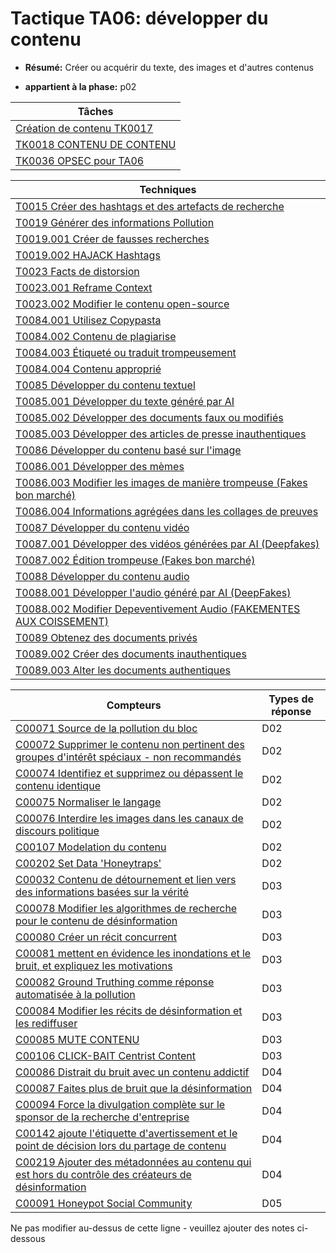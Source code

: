 # Tactique TA06: développer du contenu

* **Résumé:** Créer ou acquérir du texte, des images et d'autres contenus

* **appartient à la phase:** p02



|Tâches |
|----- |
|[Création de contenu TK0017](../../generated_pages/tasks/TK0017.md) |
|[TK0018 CONTENU DE CONTENU](../../generated_pages/tasks/TK0018.md) |
|[TK0036 OPSEC pour TA06](../../generated_pages/tasks/TK0036.md) |



|Techniques |
|---------- |
|[T0015 Créer des hashtags et des artefacts de recherche](../../generated_pages/techniques/T0015.md) |
|[T0019 Générer des informations Pollution](../../generated_pages/techniques/T0019.md) |
|[T0019.001 Créer de fausses recherches](../../generated_pages/techniques/T0019.001.md) |
|[T0019.002 HAJACK Hashtags](../../generated_pages/techniques/T0019.002.md) |
|[T0023 Facts de distorsion](../../generated_pages/techniques/T0023.md) |
|[T0023.001 Reframe Context](../../generated_pages/techniques/T0023.001.md) |
|[T0023.002 Modifier le contenu open-source](../../generated_pages/techniques/T0023.002.md) ||[T0084 Réutiliser le contenu existant](../../generated_pages/techniques/T0084.md) |
|[T0084.001 Utilisez Copypasta](../../generated_pages/techniques/T0084.001.md) |
|[T0084.002 Contenu de plagiarise](../../generated_pages/techniques/T0084.002.md) |
|[T0084.003 Étiqueté ou traduit trompeusement](../../generated_pages/techniques/T0084.003.md) |
|[T0084.004 Contenu approprié](../../generated_pages/techniques/T0084.004.md) |
|[T0085 Développer du contenu textuel](../../generated_pages/techniques/T0085.md) |
|[T0085.001 Développer du texte généré par AI](../../generated_pages/techniques/T0085.001.md) |
|[T0085.002 Développer des documents faux ou modifiés](../../generated_pages/techniques/T0085.002.md) |
|[T0085.003 Développer des articles de presse inauthentiques](../../generated_pages/techniques/T0085.003.md) |
|[T0086 Développer du contenu basé sur l'image](../../generated_pages/techniques/T0086.md) |
|[T0086.001 Développer des mèmes](../../generated_pages/techniques/T0086.001.md) ||[T0086.002 Développer des images générées par AI (DeepFakes)](../../generated_pages/techniques/T0086.002.md) |
|[T0086.003 Modifier les images de manière trompeuse (Fakes bon marché)](../../generated_pages/techniques/T0086.003.md) |
|[T0086.004 Informations agrégées dans les collages de preuves](../../generated_pages/techniques/T0086.004.md) |
|[T0087 Développer du contenu vidéo](../../generated_pages/techniques/T0087.md) |
|[T0087.001 Développer des vidéos générées par AI (Deepfakes)](../../generated_pages/techniques/T0087.001.md) |
|[T0087.002 Édition trompeuse (Fakes bon marché)](../../generated_pages/techniques/T0087.002.md) |
|[T0088 Développer du contenu audio](../../generated_pages/techniques/T0088.md) |
|[T0088.001 Développer l'audio généré par AI (DeepFakes)](../../generated_pages/techniques/T0088.001.md) |
|[T0088.002 Modifier Depeventivement Audio (FAKEMENTES AUX COISSEMENT)](../../generated_pages/techniques/T0088.002.md) |
|[T0089 Obtenez des documents privés](../../generated_pages/techniques/T0089.md) ||[T0089.001 Obtenir des documents authentiques](../../generated_pages/techniques/T0089.001.md) |
|[T0089.002 Créer des documents inauthentiques](../../generated_pages/techniques/T0089.002.md) |
|[T0089.003 Alter les documents authentiques](../../generated_pages/techniques/T0089.003.md) |



|Compteurs |Types de réponse |
|-------- |-------------- |
|[C00071 Source de la pollution du bloc](../../generated_pages/counters/C00071.md) |D02 |
|[C00072 Supprimer le contenu non pertinent des groupes d'intérêt spéciaux - non recommandés](../../generated_pages/counters/C00072.md) |D02 |
|[C00074 Identifiez et supprimez ou dépassent le contenu identique](../../generated_pages/counters/C00074.md) |D02 |
|[C00075 Normaliser le langage](../../generated_pages/counters/C00075.md) |D02 |
|[C00076 Interdire les images dans les canaux de discours politique](../../generated_pages/counters/C00076.md) |D02 |
|[C00107 Modelation du contenu](../../generated_pages/counters/C00107.md) |D02 ||[C00165 Assurez l'intégrité des documents officiels](../../generated_pages/counters/C00165.md) |D02 |
|[C00202 Set Data 'Honeytraps'](../../generated_pages/counters/C00202.md) |D02 |
|[C00032 Contenu de détournement et lien vers des informations basées sur la vérité](../../generated_pages/counters/C00032.md) |D03 |
|[C00078 Modifier les algorithmes de recherche pour le contenu de désinformation](../../generated_pages/counters/C00078.md) |D03 |
|[C00080 Créer un récit concurrent](../../generated_pages/counters/C00080.md) |D03 |
|[C00081 mettent en évidence les inondations et le bruit, et expliquez les motivations](../../generated_pages/counters/C00081.md) |D03 |
|[C00082 Ground Truthing comme réponse automatisée à la pollution](../../generated_pages/counters/C00082.md) |D03 |
|[C00084 Modifier les récits de désinformation et les rediffuser](../../generated_pages/counters/C00084.md) |D03 |
|[C00085 MUTE CONTENU](../../generated_pages/counters/C00085.md) |D03 |
|[C00106 CLICK-BAIT Centrist Content](../../generated_pages/counters/C00106.md) |D03 ||[C00014 Mises à jour en temps réel de la base de données de vérification des faits](../../generated_pages/counters/C00014.md) |D04 |
|[C00086 Distrait du bruit avec un contenu addictif](../../generated_pages/counters/C00086.md) |D04 |
|[C00087 Faites plus de bruit que la désinformation](../../generated_pages/counters/C00087.md) |D04 |
|[C00094 Force la divulgation complète sur le sponsor de la recherche d'entreprise](../../generated_pages/counters/C00094.md) |D04 |
|[C00142 ajoute l'étiquette d'avertissement et le point de décision lors du partage de contenu](../../generated_pages/counters/C00142.md) |D04 |
|[C00219 Ajouter des métadonnées au contenu qui est hors du contrôle des créateurs de désinformation](../../generated_pages/counters/C00219.md) |D04 |
|[C00091 Honeypot Social Community](../../generated_pages/counters/C00091.md) |D05 |


Ne pas modifier au-dessus de cette ligne - veuillez ajouter des notes ci-dessous